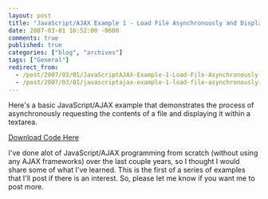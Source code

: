 ```yaml
---
layout: post
title: "JavaScript/AJAX Example 1 - Load File Asynchronously and Display within TextArea"
date: 2007-03-01 16:52:00 -0600
comments: true
published: true
categories: ["blog", "archives"]
tags: ["General"]
redirect_from: 
  - /post/2007/03/01/JavaScriptAJAX-Example-1-Load-File-Asynchronously-and-Display-within-TextArea
  - /post/2007/03/01/javascriptajax-example-1-load-file-asynchronously-and-display-within-textarea
---
```

<!-- more -->
<P>Here's a basic JavaScript/AJAX example that demonstrates the process of asynchronously requesting the contents of a file and displaying it within a textarea.</P>
<P><A href="/download/blog/1352/AJAX_Example_1.zip">Download Code Here</A></P>
<P>I've done alot of JavaScript/AJAX programming from scratch (without using any AJAX frameworks) over the last couple years, so I thought I would share some of what I've learned. This is the first of a series of examples that I'll post if there is an interest. So, please let me know if you want me to post more.<BR></P>
